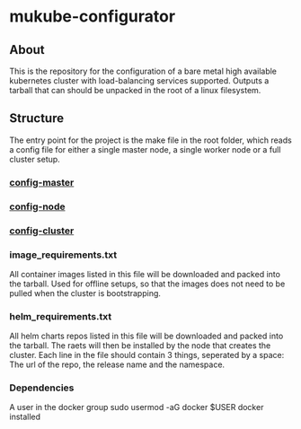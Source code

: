 # mukube-configurator

## About

This is the repository for the configuration of a bare metal high available kubernetes cluster with load-balancing services supported. Outputs a tarball that can should be unpacked in the root of a linux filesystem.

## Structure
The entry point for the project is the make file in the root folder, which reads a config file for either a single master node, a single worker node or a full cluster setup.

### [config-master](docs/config-master.md)

### [config-node](docs/config-node.md)

### [config-cluster](docs/config-cluster.md)

### image_requirements.txt
All container images listed in this file will be downloaded and packed into the tarball. Used for offline setups, so that the images does not need to be pulled when the cluster is bootstrapping.

### helm_requirements.txt
All helm charts repos listed in this file will be downloaded and packed into the tarball. The raets will then be installed by the node that creates the cluster. Each line in the file should contain 3 things, seperated by a space: The url of the repo, the release name and the namespace.


### Dependencies
A user in the docker group
sudo usermod -aG docker $USER
docker installed


